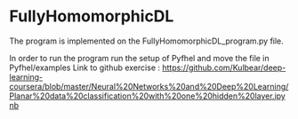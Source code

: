 # FullyHomomorphicDL
The program is implemented on the FullyHomomorphicDL_program.py file. 

In order to run the program run the setup of Pyfhel and move the file in Pyfhel/examples
Link to github exercise : https://github.com/Kulbear/deep-learning-coursera/blob/master/Neural%20Networks%20and%20Deep%20Learning/Planar%20data%20classification%20with%20one%20hidden%20layer.ipynb
